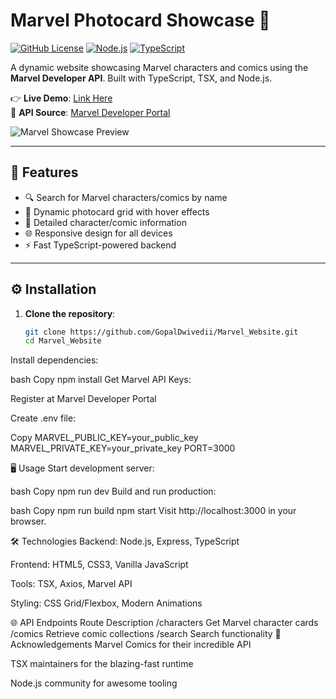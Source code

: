 # Marvel Photocard Showcase 🌟

[![GitHub License](https://img.shields.io/github/license/GopalDwivedii/Marvel_Website)](https://github.com/GopalDwivedii/Marvel_Website/blob/main/LICENSE)
[![Node.js](https://img.shields.io/badge/Node.js-18.x-green)](https://nodejs.org/)
[![TypeScript](https://img.shields.io/badge/TypeScript-5.x-blue)](https://www.typescriptlang.org/)

A dynamic website showcasing Marvel characters and comics using the **Marvel Developer API**. Built with TypeScript, TSX, and Node.js.

👉 **Live Demo**: [Link Here](#)  
🔗 **API Source**: [Marvel Developer Portal](https://developer.marvel.com/)

![Marvel Showcase Preview](screenshots/preview.png) <!-- Add your own screenshot -->

---

## 🚀 Features

- 🔍 Search for Marvel characters/comics by name
- 🎨 Dynamic photocard grid with hover effects
- 📖 Detailed character/comic information
- 🌐 Responsive design for all devices
- ⚡ Fast TypeScript-powered backend

---

## ⚙️ Installation

1. **Clone the repository**:
   ```bash
   git clone https://github.com/GopalDwivedii/Marvel_Website.git
   cd Marvel_Website

Install dependencies:

bash
Copy
npm install
Get Marvel API Keys:

Register at Marvel Developer Portal

Create .env file:

Copy
MARVEL_PUBLIC_KEY=your_public_key
MARVEL_PRIVATE_KEY=your_private_key
PORT=3000

🖥️ Usage
Start development server:

bash
Copy
npm run dev
Build and run production:

bash
Copy
npm run build
npm start
Visit http://localhost:3000 in your browser.

🛠️ Technologies
Backend: Node.js, Express, TypeScript

Frontend: HTML5, CSS3, Vanilla JavaScript

Tools: TSX, Axios, Marvel API

Styling: CSS Grid/Flexbox, Modern Animations

🌐 API Endpoints
Route	Description
/characters	Get Marvel character cards
/comics	Retrieve comic collections
/search	Search functionality
🙌 Acknowledgements
Marvel Comics for their incredible API

TSX maintainers for the blazing-fast runtime

Node.js community for awesome tooling
